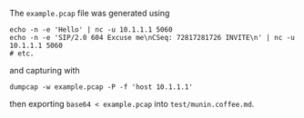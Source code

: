 The `example.pcap` file was generated using

    echo -n -e 'Hello' | nc -u 10.1.1.1 5060
    echo -n -e 'SIP/2.0 604 Excuse me\nCSeq: 72817281726 INVITE\n' | nc -u 10.1.1.1 5060
    # etc.

and capturing with

    dumpcap -w example.pcap -P -f 'host 10.1.1.1'

then exporting `base64 < example.pcap` into `test/munin.coffee.md`.
